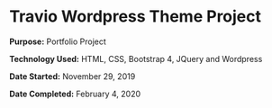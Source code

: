# Travio Wordpress Theme Project

**Purpose:** Portfolio Project

**Technology Used:** HTML, CSS, Bootstrap 4, JQuery and Wordpress

**Date Started:** November 29, 2019

**Date Completed:** February 4, 2020
